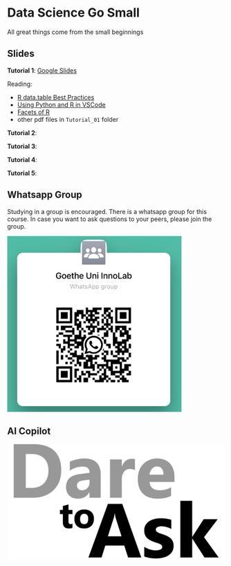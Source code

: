 # Data Science Go Small

All great things come from the small beginnings 


## Slides 

__Tutorial 1__: [Google Slides](https://docs.google.com/presentation/d/12RCQQDQuBv5jmyMNuzxGDIsjldhoUQgaHn7JhbDFXDo/edit?usp=sharing)

Reading: 

- [R data.table Best Practices](https://oceanumeric.github.io/blog/r-data-table-best-practices)
- [Using Python and R in VSCode](https://oceanumeric.github.io/blog/r-python-vscode)
- [Facets of R](https://svn.r-project.org/Rjournal/trunk/html/archive/2009-1/RJournal_2009-1_Chambers.pdf)
- other pdf files in `Tutorial_01` folder


__Tutorial 2__: 

__Tutorial 3__: 

__Tutorial 4__: 

__Tutorial 5__: 


## Whatsapp Group

Studying in a group is encouraged. There is a whatsapp group for this course. In case you want to ask questions to your peers, please join the group.

![whatsapp](images/inin-whatsapp.png)




## AI Copilot


![dare to ask](images/dare-to-ask-logo.png)